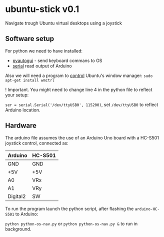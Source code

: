 # ubuntu-stick v0.1
Navigate trough Ubuntu virtual desktops using a joystick

## Software setup

For python we need to have installed:
 - [pyautogui](http://pyautogui.readthedocs.io/en/latest/install.html) - send keyboard commans to OS
 - [serial](http://pyserial.readthedocs.io/en/latest/pyserial.html) read output of Arduino


 Also we will need a program to [control](http://manpages.ubuntu.com/manpages/xenial/man1/wmctrl.1.html) Ubuntu's window manager: `sudo apt-get install wmctrl`

! Important. You might need to change line 4 in the python file to reflect your setup:

 `ser = serial.Serial('/dev/ttyUSB0', 115200)`, set `/dev/ttyUSB0` to reflect Arduino location.

## Hardware

The arduino file assumes the use of an Arduino Uno board with a HC-S501 joystick control, connected as:

|Arduino   |HC-S501  |
|---|---|
|GND|GND|
|+5V|+5V|
|A0|VRx|
|A1|VRy|
|Digital2|SW|

To run the program launch the python script, after flashing the `arduino-HC-S501` to Arduino:

`python python-os-nav.py` or `python python-os-nav.py &` to run in background.
